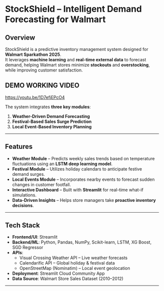# **StockShield – Intelligent Demand Forecasting for Walmart**

## Overview
StockShield is a predictive inventory management system designed for **Walmart Sparkathon 2025**.  
It leverages **machine learning** and **real-time external data** to forecast demand, helping Walmart stores minimize **stockouts** and **overstocking**, while improving customer satisfaction.

## DEMO WORKING VIDEO
https://youtu.be/1D7efjEPcO4

The system integrates **three key modules**:
1. **Weather-Driven Demand Forecasting**
2. **Festival-Based Sales Surge Prediction**
3. **Local Event-Based Inventory Planning**

---

## Features
-  **Weather Module** – Predicts weekly sales trends based on temperature fluctuations using an **LSTM deep learning model**.  
-  **Festival Module** – Utilizes holiday calendars to anticipate festive demand surges.  
-  **Local Events Module** – Incorporates nearby events to forecast sudden changes in customer footfall.  
-  **Interactive Dashboard** – Built with **Streamlit** for real-time what-if simulations.  
-  **Data-Driven Insights** – Helps store managers take **proactive inventory decisions**.

---

## Tech Stack
- **Frontend/UI**: Streamlit  
- **Backend/ML**: Python, Pandas, NumPy, Scikit-learn, LSTM, XG Boost, SGD Regressor
- **APIs**:  
  - Visual Crossing Weather API – Live weather forecasts  
  - Calendarific API – Global holiday & festival data  
  - OpenStreetMap (Nominatim) – Local event geolocation  
- **Deployment**: Streamlit Cloud Community App 
- **Data Source**: Walmart Store Sales Dataset (2010–2012)

---
